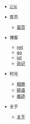 <!-- _navbar.md -->

* [:cn:](/)

* 首页

  * [首页](#首页)
* 博客
  * [net](net.md)
  * [go](go.md)
  * [iot](iot.md)
  * [杂记](杂记.md)
* 时光
  * [相册](photo.md)
  * [碎语](suiyu.md)
  * [痕迹](hengji.md)
* 关于
  * [关于](/doc/about/about.md#关于我)
